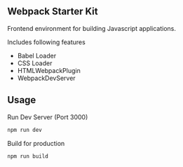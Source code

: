 ## Webpack Starter Kit

Frontend environment for building Javascript applications.

Includes following features

- Babel Loader
- CSS Loader
- HTMLWebpackPlugin
- WebpackDevServer

## Usage

Run Dev Server (Port 3000)

```bash
npm run dev
```

Build for production

```bash
npm run build
```
